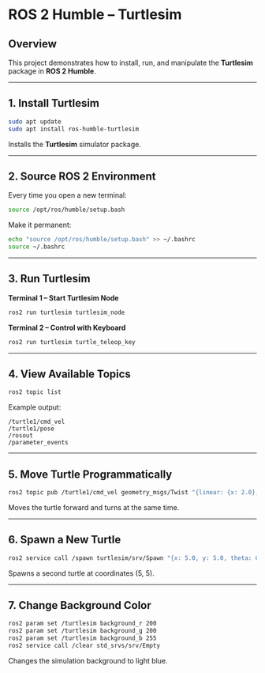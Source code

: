 # ROS 2 Humble – Turtlesim

## Overview
This project demonstrates how to install, run, and manipulate the **Turtlesim** package in **ROS 2 Humble**.  

---

## 1. Install Turtlesim
```bash
sudo apt update
sudo apt install ros-humble-turtlesim
```
Installs the **Turtlesim** simulator package.

---

## 2. Source ROS 2 Environment
Every time you open a new terminal:
```bash
source /opt/ros/humble/setup.bash
```
Make it permanent:
```bash
echo "source /opt/ros/humble/setup.bash" >> ~/.bashrc
source ~/.bashrc
```

---

##  3. Run Turtlesim
**Terminal 1 – Start Turtlesim Node**
```bash
ros2 run turtlesim turtlesim_node
```
**Terminal 2 – Control with Keyboard**
```bash
ros2 run turtlesim turtle_teleop_key
```

---

## 4. View Available Topics
```bash
ros2 topic list
```
Example output:
```
/turtle1/cmd_vel
/turtle1/pose
/rosout
/parameter_events
```

---

## 5. Move Turtle Programmatically
```bash
ros2 topic pub /turtle1/cmd_vel geometry_msgs/Twist "{linear: {x: 2.0}, angular: {z: 1.8}}"
```
Moves the turtle forward and turns at the same time.

---

## 6. Spawn a New Turtle
```bash
ros2 service call /spawn turtlesim/srv/Spawn "{x: 5.0, y: 5.0, theta: 0.0, name: 'turtle2'}"
```
Spawns a second turtle at coordinates (5, 5).

---

## 7. Change Background Color
```bash
ros2 param set /turtlesim background_r 200
ros2 param set /turtlesim background_g 200
ros2 param set /turtlesim background_b 255
ros2 service call /clear std_srvs/srv/Empty
```
Changes the simulation background to light blue.
